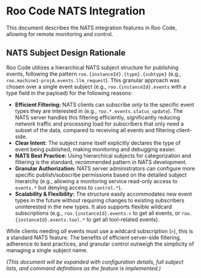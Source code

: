 # Roo Code NATS Integration

This document describes the NATS integration features in Roo Code, allowing for remote monitoring and control.

## NATS Subject Design Rationale

Roo Code utilizes a hierarchical NATS subject structure for publishing events, following the pattern `roo.{instanceId}.{type}.{subtype}` (e.g., `roo.machine1-projA.events.llm_request`). This granular approach was chosen over a single event subject (e.g., `roo.{instanceId}.events` with a type field in the payload) for the following reasons:

*   **Efficient Filtering:** NATS clients can subscribe *only* to the specific event types they are interested in (e.g., `roo.*.events.status_update`). The NATS server handles this filtering efficiently, significantly reducing network traffic and processing load for subscribers that only need a subset of the data, compared to receiving all events and filtering client-side.
*   **Clear Intent:** The subject name itself explicitly declares the type of event being published, making monitoring and debugging easier.
*   **NATS Best Practice:** Using hierarchical subjects for categorization and filtering is the standard, recommended pattern in NATS development.
*   **Granular Authorization:** NATS server administrators can configure more specific publish/subscribe permissions based on the detailed subject hierarchy (e.g., allowing a monitoring service read-only access to `events.*` but denying access to `control.*`).
*   **Scalability & Flexibility:** The structure easily accommodates new event types in the future without requiring changes to existing subscribers uninterested in the new types. It also supports flexible wildcard subscriptions (e.g., `roo.{instanceId}.events.>` to get all events, or `roo.{instanceId}.events.tool.*` to get all tool-related events).

While clients needing *all* events must use a wildcard subscription (`>`), this is a standard NATS feature. The benefits of efficient server-side filtering, adherence to best practices, and granular control outweigh the simplicity of managing a single subject name.

*(This document will be expanded with configuration details, full subject lists, and command definitions as the feature is implemented.)*